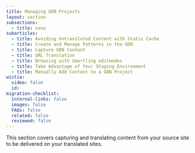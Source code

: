 ```yaml
---
title: Managing GDN Projects
layout: section
subsections:
  - title: none
subarticles:
  - title: Avoiding Untranslated Content with Static Cache
  - title: Create and Manage Patterns in the GDN
  - title: Capture GDN Content
  - title: URL Translation
  - title: Browsing with Smartling editmodes
  - title: Take Advantage of Your Staging Environment
  - title: Manually Add Content to a GDN Project
wistia:
  video: false
  id:
migration-checklist:
  internal-links: false
  images: false
  FAQs: false
  related: false
  reviewed: false
---
```



This section covers capturing and translating content from your source site to be delivered on your translated sites.
